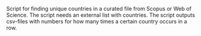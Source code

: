 Script for finding unique countries in a curated file from Scopus or Web of Science.
The script needs an external list with countries.
The script outputs csv-files with numbers for how many times a certain country occurs in a row.
